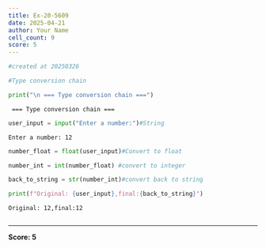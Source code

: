 ```yaml
---
title: Ex-20-5609
date: 2025-04-21
author: Your Name
cell_count: 9
score: 5
---
```


```python
#created at 20250326
```


```python
#Type conversion chain
```


```python
print("\n === Type conversion chain ===")
```

    
     === Type conversion chain ===



```python
user_input = input("Enter a number:")#String
```

    Enter a number: 12



```python
number_float = float(user_input)#Convert to float
```


```python
number_int = int(number_float) #convert to integer
```


```python
back_to_string = str(number_int)#convert back to string
```


```python
print(f"Original: {user_input},final:{back_to_string}")
```

    Original: 12,final:12



```python

```


---
**Score: 5**